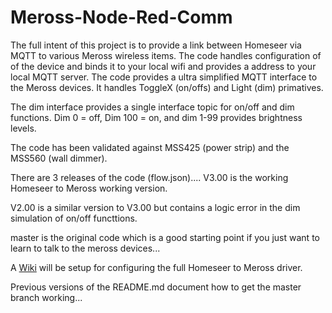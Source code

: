 # Meross-Node-Red-Comm

The full intent of this project is to provide a link between Homeseer via MQTT to various Meross wireless items.  The code handles configuration of of the device and binds it to your local wifi and provides a address to your local MQTT server.  The code provides a ultra simplified MQTT interface to the Meross devices.  It handles ToggleX (on/offs) and Light (dim) primatives.

The dim interface provides a single interface topic for on/off and dim functions.  Dim 0 = off, Dim 100 = on, and dim 1-99 provides brightness levels.

The code has been validated against MSS425 (power strip) and the MSS560 (wall dimmer).

There are 3 releases of the code (flow.json)....
V3.00 is the working Homeseer to Meross working version.

V2.00 is a similar version to V3.00 but contains a logic error in the dim simulation of on/off functtions.

master is the original code which is a good starting point if you just want to learn to talk to the meross devices...

A [Wiki](../../wiki) will be setup for configuring the full Homeseer to Meross driver.

Previous versions of the README.md document how to get the master branch working...
